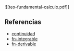 ![[teo-fundamental-calculo.pdf]]

## Referencias
- [continuidad](./continuidad.md)
- [fn-integrable](./fn-integrable.md)
- [fn-derivable](./fn-derivable.md)
